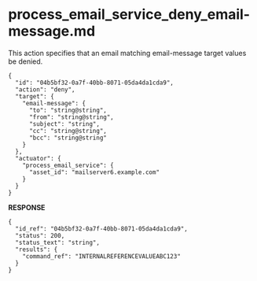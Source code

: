 
# process_email_service_deny_email-message.md

This action specifies that an email matching email-message target values be denied.

```
{
  "id": "04b5bf32-0a7f-40bb-8071-05da4da1cda9",
  "action": "deny",
  "target": {
    "email-message": {
      "to": "string@string",
      "from": "string@string",
      "subject": "string",
      "cc": "string@string",
      "bcc": "string@string"
    }
  },
  "actuator": {
    "process_email_service": {
      "asset_id": "mailserver6.example.com"
    }
  }
}
```

**RESPONSE**

```
{
  "id_ref": "04b5bf32-0a7f-40bb-8071-05da4da1cda9",
  "status": 200,
  "status_text": "string",
  "results": {
    "command_ref": "INTERNALREFERENCEVALUEABC123"
  }
}
```
